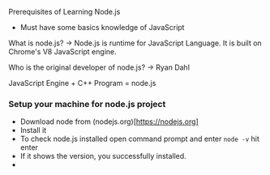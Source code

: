 Prerequisites of Learning Node.js
- Must have some basics knowledge of JavaScript
  
What is node.js?
-> Node.js is runtime for JavaScript Language. It is built on Chrome's V8 JavaScript engine.

Who is the original developer of node.js?
-> Ryan Dahl

JavaScript Engine + C++ Program = node.js

### Setup your machine for node.js project
- Download node from (nodejs.org)[https://nodejs.org]
- Install it
- To check node.js installed open command prompt and enter `node -v` hit enter
- If it shows the version, you successfully installed.
- 
